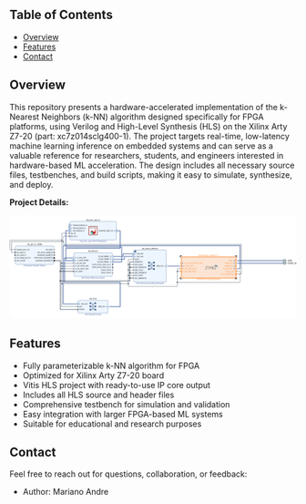 ## Table of Contents
- [Overview](#overview)
- [Features](#features)
- [Contact](#contact)

## Overview

This repository presents a hardware-accelerated implementation of the k-Nearest Neighbors (k-NN) algorithm designed specifically for FPGA platforms, using Verilog and High-Level Synthesis (HLS) on the Xilinx Arty Z7-20 (part: xc7z014sclg400-1). The project targets real-time, low-latency machine learning inference on embedded systems and can serve as a valuable reference for researchers, students, and engineers interested in hardware-based ML acceleration. The design includes all necessary source files, testbenches, and build scripts, making it easy to simulate, synthesize, and deploy.

**Project Details:**


![KNN FPGA Block Design](KNN_BLOCK_DESIGN.PNG)

## Features

- Fully parameterizable k-NN algorithm for FPGA
- Optimized for Xilinx Arty Z7-20 board
- Vitis HLS project with ready-to-use IP core output
- Includes all HLS source and header files
- Comprehensive testbench for simulation and validation
- Easy integration with larger FPGA-based ML systems
- Suitable for educational and research purposes

## Contact

Feel free to reach out for questions, collaboration, or feedback:

- Author: Mariano Andre


